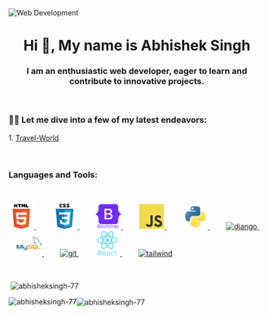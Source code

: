 <img src="https://b1463816.smushcdn.com/1463816/wp-content/uploads/2015/04/banner-web-development.png?lossy=2&strip=1&webp=1" alt="Web Development" width="100%" height="250px"/>

<h1 align="center">Hi 👋, My name is Abhishek Singh</h1>
<h3 align="center">I am an enthusiastic web developer, eager to learn and contribute to innovative projects.</h3>
<br/>

<h3 align="left">👨‍💻 Let me dive into a few of my latest endeavors: </h3>

<p align="left">1. <a href="https://github.com/AbhishekSingh-77/Travel-World/tree/master">Travel-World</a></p>
<br/>
<h3 align="left">Languages and Tools:</h3>
<br/>
<p align="left">
<a href="https://www.w3.org/html/" target="_blank" rel="noreferrer"> <img src="https://raw.githubusercontent.com/devicons/devicon/master/icons/html5/html5-original-wordmark.svg" alt="html5" width="50" height="50"/> </a> &nbsp &nbsp &nbsp &nbsp <a href="https://www.w3schools.com/css/" target="_blank" rel="noreferrer"> <img src="https://raw.githubusercontent.com/devicons/devicon/master/icons/css3/css3-original-wordmark.svg" alt="css3" width="50" height="50"/> </a> &nbsp &nbsp &nbsp &nbsp <a href="https://getbootstrap.com" target="_blank" rel="noreferrer"> <img src="https://raw.githubusercontent.com/devicons/devicon/master/icons/bootstrap/bootstrap-plain-wordmark.svg" alt="bootstrap" width="50" height="50"/> </a> &nbsp &nbsp &nbsp &nbsp <a href="https://developer.mozilla.org/en-US/docs/Web/JavaScript" target="_blank" rel="noreferrer"> <img src="https://raw.githubusercontent.com/devicons/devicon/master/icons/javascript/javascript-original.svg" alt="javascript" width="50" height="50"/> </a> &nbsp &nbsp &nbsp &nbsp <a href="https://www.python.org" target="_blank" rel="noreferrer"> <img src="https://raw.githubusercontent.com/devicons/devicon/master/icons/python/python-original.svg" alt="python" width="50" height="50"/> </a> &nbsp &nbsp &nbsp &nbsp <a href="https://www.djangoproject.com/" target="_blank" rel="noreferrer"> <img src="https://cdn.worldvectorlogo.com/logos/django.svg" alt="django" width="50" height="50"/> </a> &nbsp &nbsp &nbsp &nbsp <a href="https://www.mysql.com/" target="_blank" rel="noreferrer"> <img src="https://raw.githubusercontent.com/devicons/devicon/master/icons/mysql/mysql-original-wordmark.svg" alt="mysql" width="50" height="50"/> </a> &nbsp &nbsp &nbsp &nbsp <a href="https://git-scm.com/" target="_blank" rel="noreferrer"> <img src="https://www.vectorlogo.zone/logos/git-scm/git-scm-icon.svg" alt="git" width="50" height="50"/> </a> &nbsp &nbsp &nbsp &nbsp <a href="https://reactjs.org/" target="_blank" rel="noreferrer"> <img src="https://raw.githubusercontent.com/devicons/devicon/master/icons/react/react-original-wordmark.svg" alt="react" width="50" height="50"/> </a> &nbsp &nbsp &nbsp &nbsp <a href="https://tailwindcss.com/" target="_blank" rel="noreferrer"> <img src="https://www.vectorlogo.zone/logos/tailwindcss/tailwindcss-icon.svg" alt="tailwind" width="50" height="50"/> </a> </p>
<br/>

<p>&nbsp;<img align="center" src="https://github-readme-stats.vercel.app/api?username=abhisheksingh-77&show_icons=true&locale=en" alt="abhisheksingh-77" /></p>

<p><img align="left" src="https://github-readme-stats.vercel.app/api/top-langs?username=abhisheksingh-77&show_icons=true&locale=en&layout=compact" alt="abhisheksingh-77" /></p>

<p><img align="center" src="https://github-readme-streak-stats.herokuapp.com/?user=abhisheksingh-77&" alt="abhisheksingh-77" /></p>
